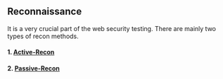 ## Reconnaissance

It is a very crucial part of the web security testing. There are mainly two types of recon methods.
#### 1. [Active-Recon](https://github.com/SpiderSec101/Web_Application_Security_Testing/blob/main/Recon/Active_Recon.md)
#### 2. [Passive-Recon](https://github.com/SpiderSec101/Web_Application_Security_Testing/blob/main/Recon/Passive_Recon.md)
